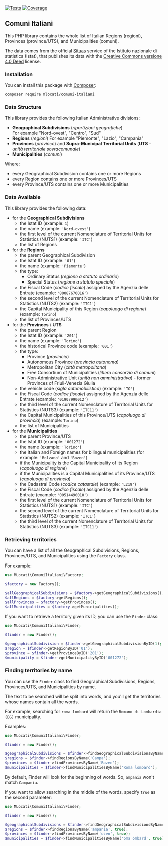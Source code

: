 [![Tests](https://github.com/mlocati/comuni-italiani/actions/workflows/tests.yml/badge.svg)](https://github.com/mlocati/comuni-italiani/actions/workflows/tests.yml)
[![Coverage](https://coveralls.io/repos/github/mlocati/comuni-italiani/badge.svg?branch=main)](https://coveralls.io/github/mlocati/comuni-italiani?branch=main)

## Comuni Italiani

This PHP library contains the whole list of Italian Regions (regioni), Provinces (province/UTS), and Municipalities (comuni).

The data comes from the official [Situas](https://situas.istat.it) service of the Istituto nazionale di statistica (Istat), that publishes its data with the [Creative Commons  versione 4.0 Deed](https://creativecommons.org/licenses/by/4.0/deed) license.

### Installation

You can install this package with [Composer](https://getcomposer.org/):

```sh
composer require mlocati/comuni-italiani
```

### Data Structure

This library provides the following Italian Administrative divisions:

- **Geographical Subdivisions** (*ripartizioni geografiche*)  
  For example "Nord-ovest", "Centro", "Sud"
- **Regions** (*regioni*)
  For example "Piemonte", "Lazio", "Campania"
- **Provinces** (*province*) and **Supra-Municipal Territorial Units** (**UTS** - *unità territoriale sovracomunale*)
- **Municipalities** (*comuni*)

Where:
- every Geographical Subdivision contains one or more Regions
- every Region contains one or more Provinces/UTS
- every Province/UTS contains one or more Municipalities

### Data Available

This library provides the following data:

- for the **Geographical Subdivisions**
  - the Istat ID (example: `1`)
  - the name (example: `'Nord-ovest'`)
  - the first level of the current Nomenclature of Territorial Units for Statistics (NUTS1) (example: `'ITC'`)
  - the list of Regions
- for the **Regions**
  - the parent Geographical Subdivision
  - the Istat ID (example: `'01'`)
  - the name (example: `'Piemonte'`)
  - the type:
    - Ordinary Status (*regione a statuto ordinario*)
    - Special Status (*regione a statuto speciale*)
  - the Fiscal Code (*codice fiscale*) assigned by the Agenzia delle Entrate (example: `'80087670016'`)
  - the second level of the current Nomenclature of Territorial Units for Statistics (NUTS2) (example: `'ITC1'`)
  - the Capital Municipality of this Region (*capoluogo di regione*) (example: `Torino`)
  - the list of Provinces/UTS
- for the **Provinces** / **UTS**
  - the parent Region
  - the Istat ID (example: `'201'`)
  - the name (example: `'Torino'`)
  - the historical Province code (example: `'001'`)
  - the type:
    - Province (*provincia*)
    - Autonomous Province (*provincia autonoma*)
    - Metropolitan City (*città metropolitana*)
    - Free Consortium of Municipalities (*libero consorzio di comuni*)
    - Non-Administrative Unit (*unità non amministrativa*) - former Provinces of Friuli-Venezia Giulia
  - the vehicle code (*sigla automobilistica*) (example: `'TO'`)
  - the Fiscal Code (*codice fiscale*) assigned by the Agenzia delle Entrate (example: `'01907990012'`)
  - the third level of the current Nomenclature of Territorial Units for Statistics (NUTS3) (example: `'ITC11'`)
  - the Capital Municipalities of this Province/UTS (*capoluogo di provincia*) (example: `Torino`)
  - the list of Municipalities
- for the **Municipalities**
  - the parent Province/UTS
  - the Istat ID (example: `'001272'`)
  - the name (example: `'Torino'`)
  - the Italian and Foreign names for bilingual municipalities (for example: `'Bolzano'` and `'Bozen'`)
  - if the Municipality is the Capital Municipality of its Region (*capoluogo di regione*)
  - if the Municipalities is a Capital Municipalities of its Province/UTS (*capoluogo di provincia*)
  - the Cadastral Code (*codice catastale*) (example: `'L219'`)
  - the Fiscal Code (*codice fiscale*) assigned by the Agenzia delle Entrate (example: `'00514490010'`)
  - the first level of the current Nomenclature of Territorial Units for Statistics (NUTS1) (example: `'ITC'`)
  - the second level of the current Nomenclature of Territorial Units for Statistics (NUTS2) (example: `'ITC1'`)
  - the third level of the current Nomenclature of Territorial Units for Statistics (NUTS3) (example: `'ITC11'`)

### Retrieving territories

You can have a list of all the Geographical Subdivisions, Regions, Provinces/UTS, and Municipalities using the `Factory` class.

For example:

```php
use MLocati\ComuniItaliani\Factory;

$factory = new Factory();

$allGeographicalSubdivisions = $factory->getGeographicalSubdivisions();
$allRegions = $factory->getRegions();
$allProvinces = $factory->getProvinces();
$allMunicipalities = $factory->getMunicipalities();
```

If you want to retrieve a territory given its ID, you can use the `Finder` class:

```php
use MLocati\ComuniItaliani\Finder;

$finder = new Finder();

$geographicalSubdivision = $finder->getGeographicalSubdivisionByID(1);
$region = $finder->getRegionByID('01');
$province = $finder->getProvinceByID('201');
$municipality = $finder->getMunicipalityByID('001272');
```

### Finding territories by name

You can use the `Finder` class to find Geographical Subdivisions, Regions, Provinces/UTS, and Municipalities by name.

The text to be searched will be split into words, and you'll get the territories whose names contain all the words.

For example, searching for `roma lombard` will return the `Romano di Lombardia (BG)` municipality.

Examples:

```php
use MLocati\ComuniItaliani\Finder;

$finder = new Finder();

$geographicalSubdivisions = $finder->findGeographicalSubdivisionsByName('Nord');
$regions = $finder->findRegionsByName('Campa');
$provinces = $finder->findProvincesByName('Bozen');
$municipalities = $finder->findMunicipalitiesByName('Roma lombard');
```

By default, Finder will look for the beginning of words.
So, `ampania` won't match `Campania`.

If you want to allow searching in the middle of the words, specify `true` as the second parameter:

```php
use MLocati\ComuniItaliani\Finder;

$finder = new Finder();

$geographicalSubdivisions = $finder->findGeographicalSubdivisionsByName('ord', true);
$regions = $finder->findRegionsByName('ampania', true);
$provinces = $finder->findProvincesByName('ozen', true);
$municipalities = $finder->findMunicipalitiesByName('oma ombard', true);
```
